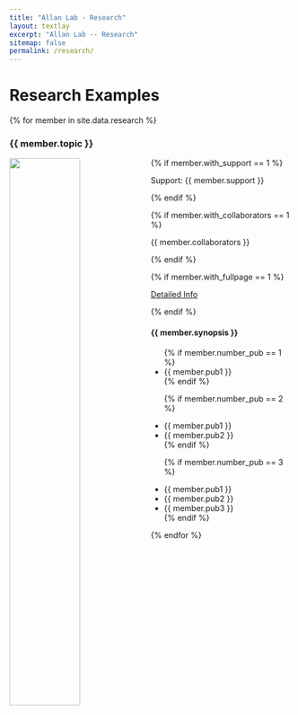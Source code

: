 ```yaml
---
title: "Allan Lab - Research"
layout: textlay
excerpt: "Allan Lab -- Research"
sitemap: false
permalink: /research/
---
```


# Research Examples

{% for member in site.data.research %}
<div class="row">
<div class="col-sm-12">
 <div class="well">
  <h3><b>{{ member.topic }}</b></h3>
  <img src="{{ site.url }}{{ site.baseurl }}/images/respic/{{ member.image }}" class="img-responsive" width="50%" style="float: left" />

  {% if member.with_support == 1 %}
  <p><it>Support: {{ member.support }}</it></p>
  {% endif %}

  {% if member.with_collaborators == 1 %}
  <p><it>{{ member.collaborators }}</it></p>
  {% endif %}

  {% if member.with_fullpage == 1 %} 
  <p><a href="{{ site.url }}{{ site.baseurl }}/_staticpages/{{member.fullpage}}">Detailed Info</a></p>
  {% endif %}

  <h4>{{ member.synopsis }}</h4>

  <ul style="overflow: hidden">
  {% if member.number_pub == 1 %}
  <li> {{ member.pub1 }} </li>
  {% endif %}

  {% if member.number_pub == 2 %}
  <li> {{ member.pub1 }} </li>
  <li> {{ member.pub2 }} </li>
  {% endif %}

  {% if member.number_pub == 3 %}
  <li> {{ member.pub1 }} </li>
  <li> {{ member.pub2 }} </li>
  <li> {{ member.pub3 }} </li>
  {% endif %}
  </ul>

  </div>
</div>
</div>
{% endfor %}


